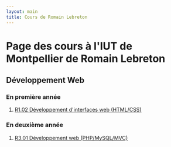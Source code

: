 ```yaml
---
layout: main
title: Cours de Romain Lebreton
---
```


# Page des cours à l'IUT de Montpellier de Romain Lebreton

## Développement Web

### En première année

1. [R1.02 Développement d'interfaces web (HTML/CSS)](./R1.02-DeveloppementInterfacesWeb/)

### En deuxième année

1. [R3.01 Développement web (PHP/MySQL/MVC)](./R3.01-DeveloppementWeb/)
<!-- 1. [Cours de Programmation Web -- Client Riche (JS/AJAX)](./ProgWeb-ClientRiche/) -->


